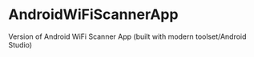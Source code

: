 # AndroidWiFiScannerApp
Version of Android WiFi Scanner App (built with modern toolset/Android Studio)
